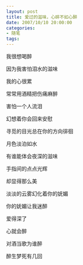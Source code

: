 ```yaml
---
layout: post
title: 爱过的滋味，心碎不如心醉
date: 2007/10/10 20:00:00
categories: 
- 随笔
tags: 
---
```


我很想喝醉

因为我害怕泪水的滋味

我的心很累

常常用酒精把伤痛麻醉

害怕一个人流泪

幻想着你会回来安慰

寻觅的目光总在你的方向徘徊

月色淡泊如水

有谁能体会夜深的滋味

手指间的点点光辉

却显得那么美

淡淡的云雾幻化着你的妩媚

你的妩媚让我迷醉

爱得深了

心就会醉

对酒当歌为谁醉

醉生梦死有几回
